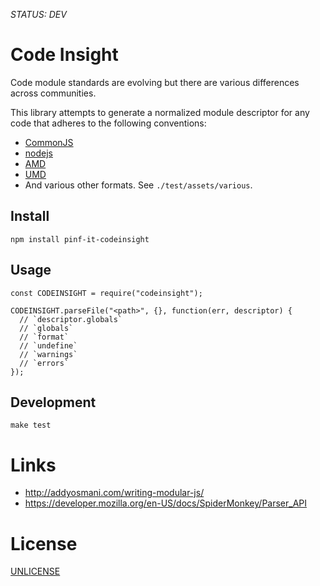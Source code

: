 *STATUS: DEV*

Code Insight
============

Code module standards are evolving but there are various differences across communities.

This library attempts to generate a normalized module descriptor for
any code that adheres to the following conventions:

  * [CommonJS](http://wiki.commonjs.org/wiki/Modules/1.1)
  * [nodejs](http://nodejs.org/api/modules.html)
  * [AMD](https://github.com/amdjs/amdjs-api/wiki/AMD)
  * [UMD](https://github.com/umdjs/umd)
  * And various other formats. See `./test/assets/various`.


Install
-------

    npm install pinf-it-codeinsight


Usage
-----

    const CODEINSIGHT = require("codeinsight");
  
    CODEINSIGHT.parseFile("<path>", {}, function(err, descriptor) {
      // `descriptor.globals`
      // `globals`
      // `format`
      // `undefine`
      // `warnings`
      // `errors`
    });


Development
-----------

    make test


Links
=====

  * http://addyosmani.com/writing-modular-js/
  * https://developer.mozilla.org/en-US/docs/SpiderMonkey/Parser_API


License
=======

[UNLICENSE](http://unlicense.org/)
